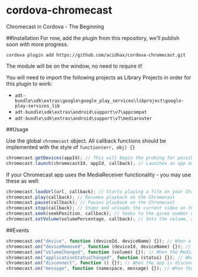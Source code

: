 cordova-chromecast
==================

Chromecast in Cordova - The Beginning

##Installation
For now, add the plugin from this repository, we'll publish soon with more progress.

```
cordova plugin add https://github.com/acidhax/cordova-chromecast.git
```

The module will be on the window, no need to require it!

You will need to import the following projects as Library Projects in order for this plugin to work:

- `adt-bundle\sdk\extras\google\google_play_services\libproject\google-play-services_lib`
- `adt-bundle\sdk\extras\android\support\v7\appcompat`
- `adt-bundle\sdk\extras\android\support\v7\mediarouter`

##Usage

Use the global `chromecast` object. All callback functions should be implemented with the 
style of `function(err, obj) {}`

```javascript
chromecast.getDevices(appId); // This will begin the probing for possible Chromecast devices
chromecast.launch(chromecastId, appId, callback); // Launches an app on the given Chromecast
```

If your Chromecast app uses the MediaReceiver functionality - you may use these as well:
```javascript
chromecast.loadUrl(url, callback); // Starts playing a file on your Chromecast at the given URL
chromecast.play(callback); // Resumes playback on the Chromecast
chromecast.pause(callback); // Pauses playback on the Chromecast
chromecast.stop(callback); // Stops and unloads the current video on the Chromecast
chromecast.seek(seekPosition, callback); // Seeks to the given number of seconds
chromecast.setVolume(volumePercentage, callback); // Sets the volume, a value from 0 to 1
```

##Events
```javascript
chromecast.on("device", function (deviceId, deviceName) {}); // When a device is found
chromecast.on("deviceRemoved", function (deviceId, deviceName) {}); // When a device is lost
chromecast.on("volumeChanged", function (volume) {}); // When the MediaReceiver volume changes
chromecast.on("applicationStatusChanged", function (status) {}); // When the loaded app's status changes
chromecast.on("disconnect", function () {}); // When the app is disconnected
chromecast.on("message", function (namespace, message) {}); // When the app responds with a message

```

